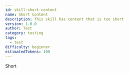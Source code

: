 ```yaml
---
id: skill-short-content
name: Short Content
description: This skill has content that is too short
version: 1.0.0
author: Test
category: testing
tags:
  - test
difficulty: beginner
estimatedTokens: 100
---
```


Short
